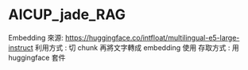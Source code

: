 # AICUP_jade_RAG  

Embedding 來源: https://huggingface.co/intfloat/multilingual-e5-large-instruct
利用方式 : 切 chunk 再將文字轉成 embedding 使用
存取方式 : 用 huggingface 套件
